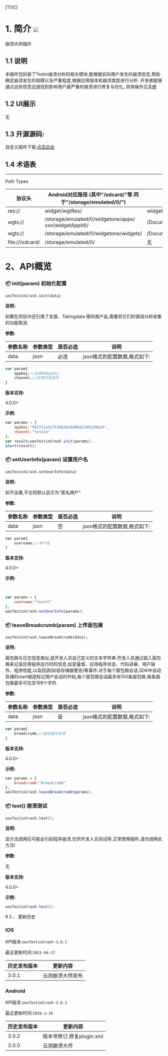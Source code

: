 [TOC]

# 1. 简介 [![](http://appcan-download.oss-cn-beijing.aliyuncs.com/%E5%85%AC%E6%B5%8B%2Fgf.png)]()
崩溃大师插件

## 1.1 说明
本插件包封装了Testin崩溃分析的相关模块,能根据实际用户发生的崩溃信息,帮助确定崩溃发生的规模以及严重程度,根据应用版本和崩溃类型进行分析.
开发者能够通过这些信息迅速找到影响用户最严重的崩溃进行修复与优化, 具体操作见[手册](http://newdocx.appcan.cn/newdocx/docx?type=1046_975 "手册")

## 1.2 UI展示
无

## 1.3 开源源码:
自定义插件下载:[点击此处](http://plugin.appcan.cn/details.html?id=407_index)  

## 1.4 术语表

-----
Path Types

| 协议头             | Android对应路径 (其中"/sdcard/"等 同于"/storage/emulated/0/") | iOS对应路径                           |
| --------------- | ---------------------------------------- | --------------------------------- |
| res://          | widget/wgtRes/                           | widget/wgtRes                     |
| wgts://         | /storage/emulated/0/widgetone/apps/ xxx(widgetAppId)/ | /Documents/apps/xxx(widgetAppId)/ |
| wgts://         | /storage/emulated/0/widgetone/widgets/   | /Documents/widgets/               |
| file:///sdcard/ | /storage/emulated/0/                     | 无                                 |

# 2、API概览

### 📦 init(param) 初始化配置

`uexTestinCrash.init(data)`

**说明:**

如果在项目中还引用了友盟、Takingdata 等同类产品,需要将它们的错误分析收集的功能取消.

**参数:**

| 参数名称 | 参数类型 | 是否必选 | 说明                |
| ---- | ---- | ---- | ----------------- |
| data | json | 必选   | json格式的配置数据,格式如下: |

```javascript
var param{
	appKey;//应用的AppKey
	channel;//应用的渠道号
}
```

**版本支持:**


4.0.0+                  

**示例:**

```javascript
var params = {
	appKey:"502711a31753d62be9d08a5340229b2d",
	channel:"testin"
};
var result=uexTestinCrash.init(params);
alert(result);
```

### 📦 setUserInfo(param) 设置用户名

`uexTestinCrash.setUserInfo(data)`

**说明:**

如不设置,平台将默认显示为"匿名用户".
​                 

**参数:**

| 参数名称 | 参数类型 | 是否必选 | 说明                |
| ---- | ---- | ---- | ----------------- |
| data | json | 否    | json格式的配置数据,格式如下: |

```javascript
var param{
	username;//用户名
}
```

**版本支持:**


4.0.0+                  

**示例:**

​     

```javascript
var params = {
	username:"testtt"
};
uexTestinCrash.setUserInfo(params);
```


### 📦 leaveBreadcrumb(param) 上传面包屑

`uexTestinCrash.leaveBreadcrumb(data);`

**说明:**

面包屑与日志信息类似,是开发人员自己定义的文本字符串.开发人员通过插入面包屑来记录应用程序运行时的信息,如变量值、应用程序状态、代码进展、用户操作、程序性能,以及回调(如低存储器警告)等事件.对于每个面包屑会话,SDK中自动存储的start痕迹标记用户会话的开始,每个面包屑会话最多有100条面包屑,每条面包屑最多可包含199个字符.
​                 

**参数:**

| 参数名称 | 参数类型 | 是否必选 | 说明                |
| ---- | ---- | ---- | ----------------- |
| data | json | 是    | json格式的配置数据,格式如下: |

```javascript
var param{
	breadcrumb;//面包屑字符串
}
```

**版本支持:**


4.0.0+                 

**示例:**


```javascript
var params = {
	breadcrumb:"breadcrumb"
};
uexTestinCrash.leaveBreadcrumb(params);
```


### 📦 test() 崩溃测试

`uexTestinCrash.test();`

**说明:**

该方法调用后可能会引起程序崩溃,仅供开发人员测试用.正常使用插件,请勿调用此方法!

**参数:**

无             

**版本支持:**

4.0.0+                 

**示例:**


```javascript
uexTestinCrash.test();
```


#３、 更新历史

### iOS

API版本:`uexTestinCrash-3.0.1`

最近更新时间:`2015-04-27`

| 历史发布版本 | 更新内容     |
| ------ | -------- |
| 3.0.1  | 云测崩溃大师发布 |

### Android

API版本:`uexTestinCrash-3.0.2`

最近更新时间:`2016-1-29`

| 历史发布版本 | 更新内容               |
| ------ | ------------------ |
| 3.0.2  | 版本号修订,修复plugin.xml |
| 3.0.0  | 云测崩溃大师             |

